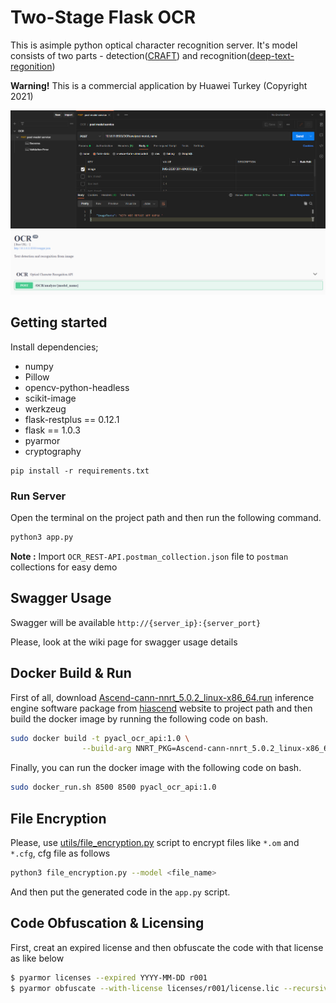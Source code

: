# Two-Stage Flask OCR
This is asimple python optical character recognition server. It's model consists of two parts - detection([CRAFT](https://gitee.com/tianyu__zhou/pyacl_samples/tree/a800/acl_craft_pt)) and recognition([deep-text-regonition](https://gitee.com/tianyu__zhou/pyacl_samples/tree/a800/acl_deep_text_recognition_pt))

**Warning!** This is a commercial application by Huawei Turkey (Copyright 2021)

<img alt="teaser" src="./static/img/ocr-postman.png">

<img alt="teaser" src="./static/img/ocr-swagger.png">

## Getting started
Install dependencies;
- numpy
- Pillow
- opencv-python-headless
- scikit-image
- werkzeug
- flask-restplus == 0.12.1
- flask == 1.0.3
- pyarmor
- cryptography

```
pip install -r requirements.txt
```

### Run Server
Open the terminal on the project path and then run the following command.

```bash
python3 app.py
```

**Note :** Import `OCR_REST-API.postman_collection.json` file to `postman` collections for easy demo

## Swagger Usage
Swagger will be available `http://{server_ip}:{server_port}`

Please, look at the wiki page for swagger usage details 

## Docker Build & Run
First of all, download [Ascend-cann-nnrt_5.0.2_linux-x86_64.run](https://support.huawei.com/enterprise/zh/software/252806303-ESW2000387054) inference engine software package from [hiascend](www.hiascend.com/en/) website to project path and then build the docker image by running the following code on bash.

```bash
sudo docker build -t pyacl_ocr_api:1.0 \
                --build-arg NNRT_PKG=Ascend-cann-nnrt_5.0.2_linux-x86_64.run .
```

Finally, you can run the docker image with the following code on bash.

```bash
sudo docker_run.sh 8500 8500 pyacl_ocr_api:1.0
```

## File Encryption
Please, use [utils/file_encryption.py](./utils/file_encryption.py) script to encrypt files like `*.om` and `*.cfg`, cfg file as follows

```bash
python3 file_encryption.py --model <file_name>
```

And then put the generated code in the `app.py` script.

## Code Obfuscation & Licensing
First, creat an expired license and then obfuscate the code with that license as like below

```bash
$ pyarmor licenses --expired YYYY-MM-DD r001
$ pyarmor obfuscate --with-license licenses/r001/license.lic --recursive --advanced 2 app.py
```